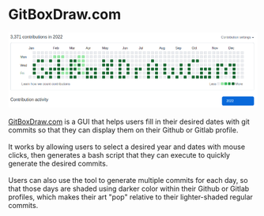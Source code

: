 # GitBoxDraw.com
![GitBoxDraw.com](./git-box-draw.png)
\
\
[GitBoxDraw.com](https://gitboxdraw.com) is a GUI that helps users fill in their desired dates with git commits so that they can display them on their Github or Gitlab profile.
\
\
It works by allowing users to select a desired year and dates with mouse clicks, then
generates a bash script that they can execute to quickly generate the desired commits.
\
\
Users can also use the tool to generate multiple commits for each day, so that those days are shaded using darker color within their Github or Gitlab profiles, which makes their art "pop" relative to their lighter-shaded regular commits.